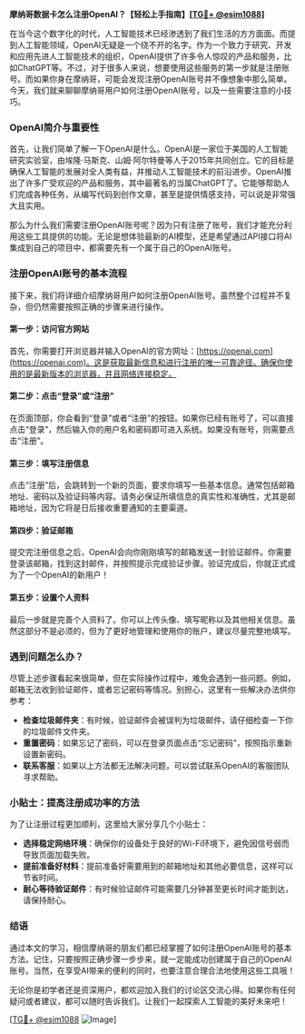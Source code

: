 **摩纳哥数据卡怎么注册OpenAI？【轻松上手指南】[[TG💪+ @esim1088](https://t.me/s/esim1088)]**

在当今这个数字化的时代，人工智能技术已经渗透到了我们生活的方方面面。而提到人工智能领域，OpenAI无疑是一个绕不开的名字。作为一个致力于研究、开发和应用先进人工智能技术的组织，OpenAI提供了许多令人惊叹的产品和服务，比如ChatGPT等。不过，对于很多人来说，想要使用这些服务的第一步就是注册账号。而如果你身在摩纳哥，可能会发现注册OpenAI账号并不像想象中那么简单。今天，我们就来聊聊摩纳哥用户如何注册OpenAI账号，以及一些需要注意的小技巧。

### OpenAI简介与重要性

首先，让我们简单了解一下OpenAI是什么。OpenAI是一家位于美国的人工智能研究实验室，由埃隆·马斯克、山姆·阿尔特曼等人于2015年共同创立。它的目标是确保人工智能的发展对全人类有益，并推动人工智能技术的前沿进步。OpenAI推出了许多广受欢迎的产品和服务，其中最著名的当属ChatGPT了。它能够帮助人们完成各种任务，从编写代码到创作文章，甚至是提供情感支持，可以说是非常强大且实用。

那么为什么我们需要注册OpenAI账号呢？因为只有注册了账号，我们才能充分利用这些工具提供的功能。无论是想体验最新的AI模型，还是希望通过API接口将AI集成到自己的项目中，都需要先有一个属于自己的OpenAI账号。

### 注册OpenAI账号的基本流程

接下来，我们将详细介绍摩纳哥用户如何注册OpenAI账号。虽然整个过程并不复杂，但仍然需要按照正确的步骤来进行操作。

#### 第一步：访问官方网站

首先，你需要打开浏览器并输入OpenAI的官方网址：[https://openai.com](https://openai.com)。这是获取最新信息和进行注册的唯一可靠途径。确保你使用的是最新版本的浏览器，并且网络连接稳定。

#### 第二步：点击“登录”或“注册”

在页面顶部，你会看到“登录”或者“注册”的按钮。如果你已经有账号了，可以直接点击“登录”，然后输入你的用户名和密码即可进入系统。如果没有账号，则需要点击“注册”。

#### 第三步：填写注册信息

点击“注册”后，会跳转到一个新的页面，要求你填写一些基本信息。通常包括邮箱地址、密码以及验证码等内容。请务必保证所填信息的真实性和准确性，尤其是邮箱地址，因为它将是日后接收重要通知的主要渠道。

#### 第四步：验证邮箱

提交完注册信息之后，OpenAI会向你刚刚填写的邮箱发送一封验证邮件。你需要登录该邮箱，找到这封邮件，并按照提示完成验证步骤。验证完成后，你就正式成为了一个OpenAI的新用户！

#### 第五步：设置个人资料

最后一步就是完善个人资料了。你可以上传头像、填写昵称以及其他相关信息。虽然这部分不是必须的，但为了更好地管理和使用你的账户，建议尽量完整地填写。

### 遇到问题怎么办？

尽管上述步骤看起来很简单，但在实际操作过程中，难免会遇到一些问题。例如，邮箱无法收到验证邮件，或者忘记密码等情况。别担心，这里有一些解决办法供你参考：

- **检查垃圾邮件夹**：有时候，验证邮件会被误判为垃圾邮件，请仔细检查一下你的垃圾邮件文件夹。
- **重置密码**：如果忘记了密码，可以在登录页面点击“忘记密码”，按照指示重新设置新密码。
- **联系客服**：如果以上方法都无法解决问题，可以尝试联系OpenAI的客服团队寻求帮助。

### 小贴士：提高注册成功率的方法

为了让注册过程更加顺利，这里给大家分享几个小贴士：

- **选择稳定网络环境**：确保你的设备处于良好的Wi-Fi环境下，避免因信号弱而导致页面加载失败。
- **提前准备好材料**：提前准备好需要用到的邮箱地址和其他必要信息，这样可以节省时间。
- **耐心等待验证邮件**：有时候验证邮件可能需要几分钟甚至更长时间才能到达，请保持耐心。

### 结语

通过本文的学习，相信摩纳哥的朋友们都已经掌握了如何注册OpenAI账号的基本方法。记住，只要按照正确步骤一步步来，就一定能成功创建属于自己的OpenAI账号。当然，在享受AI带来的便利的同时，也要注意合理合法地使用这些工具哦！

无论你是初学者还是资深用户，都欢迎加入我们的讨论区交流心得。如果你有任何疑问或者建议，都可以随时告诉我们。让我们一起探索人工智能的美好未来吧！

[[TG💪+ @esim1088](https://t.me/s/esim1088) ![Image](https://i.postimg.cc/4NQfJmqS/Snipaste-2025-05-13-00-14-12.png)]